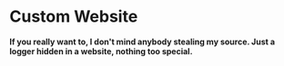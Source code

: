 # Custom Website
**If you really want to, I don't mind anybody stealing my source. Just a logger hidden in a website, nothing too special.**
